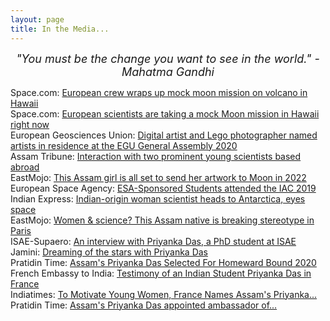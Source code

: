 ```yaml
---
layout: page
title: In the Media...
---
```


<p class="message" align="center">
  <cite style="font-size:18px">
    "You must be the change you want to see in the world." - Mahatma Gandhi
  </cite>
</p>

<p>
  Space.com: <a href="https://www.space.com/euromoonmars-esa-hi-seas-mock-moon-mission-ending.html">European crew wraps up mock moon mission on volcano in Hawaii</a>
  <br>
  Space.com: <a href="https://www.space.com/mock-moon-mission-euromoonmars-hi-seas-hawaii.html">European scientists are taking a mock Moon mission in Hawaii right now</a>
  <br>
  European Geosciences Union: <a href="https://www.egu.eu/news/603/digital-artist-and-lego-photographer-named-artists-in-residence-at-the-egu-general-assembly-2020/">Digital artist and Lego photographer named artists in residence at the EGU General Assembly 2020</a>
  <br>
  Assam Tribune: <a href="http://www.assamtribune.com/scripts/detailsnew.asp?id=feb1220/city054">Interaction with two prominent young scientists based abroad</a>
  <br>
  EastMojo: <a href="https://www.eastmojo.com/assam/2020/01/14/this-assam-girl-is-all-set-to-send-her-artwork-to-moon-in-2022">This Assam girl is all set to send her artwork to Moon in 2022</a>
  <br>
  European Space Agency: <a href="http://www.esa.int/Education/ESA_Academy/ESA-Sponsored_Students_attended_the_IAC_2019">ESA-Sponsored Students attended the IAC 2019</a>
  <br>
  Indian Express: <a href="https://indianexpress.com/article/technology/science/indian-origin-woman-scientist-heads-to-antarctica-eyes-space-6077006/">Indian-origin woman scientist heads to Antarctica, eyes space</a>
  <br>
  EastMojo: <a href="https://www.eastmojo.com/assam/2019/07/05/women-science-this-assam-native-is-breaking-stereotype-in-paris">Women & science? This Assam native is breaking stereotype in Paris</a>
  <br>
  ISAE-Supaero: <a href="https://www.isae-supaero.fr/en/news/an-interview-with-priyanka-das-a-phd-student-at-isae-supaero-working-on/">An interview with Priyanka Das, a PhD student at ISAE </a>
  <br>
  Jamini: <a href="https://www.jaminidesign.com/en/smartblog/103_Dreaming-of-the-stars-with-Priyanka-Das.html">Dreaming of the stars with Priyanka Das</a>
  <br>
  Pratidin Time: <a href="https://www.pratidintime.com/assams-priyanka-das-selected-for-homeward-bound-2020/">Assam's Priyanka Das Selected For Homeward Bound 2020</a>
  <br>
  French Embassy to India: <a href="https://in.ambafrance.org/Testimony-of-an-Indian-Student-Priyanka-Das-in-France">Testimony of an Indian Student Priyanka Das in France</a>
  <br>
  Indiatimes: <a href="https://www.indiatimes.com/news/india/to-motivate-young-women-france-names-assam-s-priyanka-das-ambassador-for-girls-and-science-346810.html">To Motivate Young Women, France Names Assam's Priyanka...</a>
  <br>
  Pratidin Time: <a href="https://www.pratidintime.com/assams-priyanka-das-appointed-ambassador-of-for-girls-and-science-initiative-in-france/">Assam's Priyanka Das appointed ambassador of...</a>
</p>